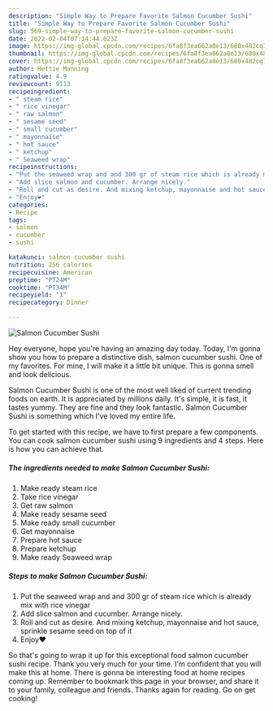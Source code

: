 ```yaml
---
description: "Simple Way to Prepare Favorite Salmon Cucumber Sushi"
title: "Simple Way to Prepare Favorite Salmon Cucumber Sushi"
slug: 569-simple-way-to-prepare-favorite-salmon-cucumber-sushi
date: 2022-02-04T07:14:44.023Z
image: https://img-global.cpcdn.com/recipes/6fa8f3ea662a8e13/680x482cq70/salmon-cucumber-sushi-recipe-main-photo.jpg
thumbnail: https://img-global.cpcdn.com/recipes/6fa8f3ea662a8e13/680x482cq70/salmon-cucumber-sushi-recipe-main-photo.jpg
cover: https://img-global.cpcdn.com/recipes/6fa8f3ea662a8e13/680x482cq70/salmon-cucumber-sushi-recipe-main-photo.jpg
author: Hettie Manning
ratingvalue: 4.9
reviewcount: 9113
recipeingredient:
- " steam rice"
- " rice vinegar"
- " raw salmon"
- " sesame seed"
- " small cucumber"
- " mayonnaise"
- " hot sauce"
- " ketchup"
- " Seaweed wrap"
recipeinstructions:
- "Put the seaweed wrap and and 300 gr of steam rice which is already mix with rice vinegar"
- "Add slice salmon and cucumber. Arrange nicely."
- "Roll and cut as desire. And mixing ketchup, mayonnaise and hot sauce, sprinkle sesame seed on top of it"
- "Enjoy❤️"
categories:
- Recipe
tags:
- salmon
- cucumber
- sushi

katakunci: salmon cucumber sushi 
nutrition: 256 calories
recipecuisine: American
preptime: "PT24M"
cooktime: "PT34M"
recipeyield: "1"
recipecategory: Dinner

---
```



![Salmon Cucumber Sushi](https://img-global.cpcdn.com/recipes/6fa8f3ea662a8e13/680x482cq70/salmon-cucumber-sushi-recipe-main-photo.jpg)

Hey everyone, hope you're having an amazing day today. Today, I'm gonna show you how to prepare a distinctive dish, salmon cucumber sushi. One of my favorites. For mine, I will make it a little bit unique. This is gonna smell and look delicious.



Salmon Cucumber Sushi is one of the most well liked of current trending foods on earth. It is appreciated by millions daily. It's simple, it is fast, it tastes yummy. They are fine and they look fantastic. Salmon Cucumber Sushi is something which I've loved my entire life.


To get started with this recipe, we have to first prepare a few components. You can cook salmon cucumber sushi using 9 ingredients and 4 steps. Here is how you can achieve that.

<!--inarticleads1-->

##### The ingredients needed to make Salmon Cucumber Sushi:

1. Make ready  steam rice
1. Take  rice vinegar
1. Get  raw salmon
1. Make ready  sesame seed
1. Make ready  small cucumber
1. Get  mayonnaise
1. Prepare  hot sauce
1. Prepare  ketchup
1. Make ready  Seaweed wrap




<!--inarticleads2-->

##### Steps to make Salmon Cucumber Sushi:

1. Put the seaweed wrap and and 300 gr of steam rice which is already mix with rice vinegar
1. Add slice salmon and cucumber. Arrange nicely.
1. Roll and cut as desire. And mixing ketchup, mayonnaise and hot sauce, sprinkle sesame seed on top of it
1. Enjoy❤️




So that's going to wrap it up for this exceptional food salmon cucumber sushi recipe. Thank you very much for your time. I'm confident that you will make this at home. There is gonna be interesting food at home recipes coming up. Remember to bookmark this page in your browser, and share it to your family, colleague and friends. Thanks again for reading. Go on get cooking!
